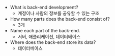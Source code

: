 - What is back-end development?
  - 계정이나 사람의 정보를 공유할 수 있는 구조
- How many parts does the back-end consist of?
  - 3개
- Name each part of the back-end.
  - 서버, 애플리케이션, 데이터베이스
- Where does the back-end store its data?
  - 데이터베이스
